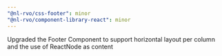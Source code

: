 ```yaml
---
"@nl-rvo/css-footer": minor
"@nl-rvo/component-library-react": minor
---
```


Upgraded the Footer Component to support horizontal layout per column and the use of ReactNode as content
